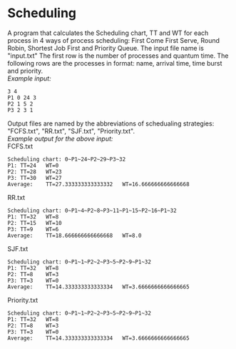 # Scheduling

A program that calculates the Scheduling chart, TT and WT for each process in 4 ways of process scheduling: First Come First Serve, Round Robin, Shortest Job First and Priority Queue.
The input file name is "input.txt"
The first row is the number of processes and quantum time. The following rows are the processes in format: name, arrival time, time burst and priority.
</br>*Example input:*</br>
```
3 4
P1 0 24 3
P2 1 5 2
P3 2 3 1
```
Output files are named by the abbreviations of schedualing strategies: "FCFS.txt", "RR.txt", "SJF.txt", "Priority.txt".
</br>*Example output for the above input:*</br>
FCFS.txt
```
Scheduling chart: 0~P1~24~P2~29~P3~32
P1:	TT=24	WT=0
P2:	TT=28	WT=23
P3:	TT=30	WT=27
Average:	TT=27.333333333333332	WT=16.666666666666668
```
RR.txt
```
Scheduling chart: 0~P1~4~P2~8~P3~11~P1~15~P2~16~P1~32
P1:	TT=32	WT=8
P2:	TT=15	WT=10
P3:	TT=9	WT=6
Average:	TT=18.666666666666668	WT=8.0
```
SJF.txt
```
Scheduling chart: 0~P1~1~P2~2~P3~5~P2~9~P1~32
P1:	TT=32	WT=8
P2:	TT=8	WT=3
P3:	TT=3	WT=0
Average:	TT=14.333333333333334	WT=3.6666666666666665
```
Priority.txt
```
Scheduling chart: 0~P1~1~P2~2~P3~5~P2~9~P1~32
P1:	TT=32	WT=8
P2:	TT=8	WT=3
P3:	TT=3	WT=0
Average:	TT=14.333333333333334	WT=3.6666666666666665
```
